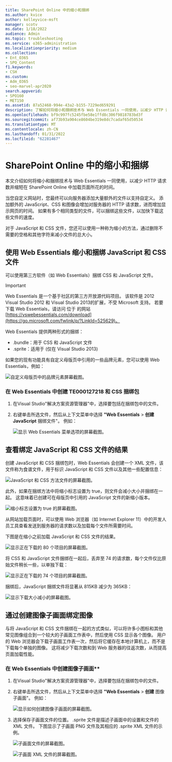 ```yaml
---
title: SharePoint Online 中的缩小和捆绑
ms.author: kvice
author: kelleyvice-msft
manager: scotv
ms.date: 1/18/2022
audience: Admin
ms.topic: troubleshooting
ms.service: o365-administration
ms.localizationpriority: medium
ms.collection:
- Ent_O365
- SPO_Content
f1.keywords:
- CSH
ms.custom:
- Adm_O365
- seo-marvel-apr2020
search.appverid:
- SPO160
- MET150
ms.assetid: 87a52468-994e-43a2-b155-7229ed659291
description: 了解如何将缩小和捆绑技术与 Web Essentials 一同使用，以减少 HTTP 请求和在 SharePoint Online 中加载页面所花的时间。
ms.openlocfilehash: bf9c997fc5245fbe58e1ffd8c306f9818783bd3f
ms.sourcegitcommit: af73b93a904ce8604be319e8dc7cadaf65d50534
ms.translationtype: MT
ms.contentlocale: zh-CN
ms.lasthandoff: 01/31/2022
ms.locfileid: "62281467"
---
```

# <a name="minification-and-bundling-in-sharepoint-online"></a>SharePoint Online 中的缩小和捆绑

本文介绍如何将缩小和捆绑技术与 Web Essentials 一同使用，以减少 HTTP 请求数并缩短在 SharePoint Online 中加载页面所花的时间。
  
当您自定义网站时，您最终可以向服务器添加大量额外的文件以支持自定义。 添加额外的 JavaScript、CSS 和图像会增加对服务器的 HTTP 请求数，进而增加显示网页的时间。 如果有多个相同类型的文件，可以捆绑这些文件，以加快下载这些文件的速度。
  
对于 JavaScript 和 CSS 文件，您还可以使用一种称为缩小的方法，通过删除不需要的空格和其他字符来减小文件的总大小。
  
## <a name="minification-and-bundling-javascript-and-css-files-with-web-essentials"></a>使用 Web Essentials 缩小和捆绑 JavaScript 和 CSS 文件

可以使用第三方软件（如 Web Essentials）捆绑 CSS 和 JavaScript 文件。
  
> [!IMPORTANT]
> Web Essentials 是一个基于社区的第三方开放源代码项目。 该软件是 2012 Visual Studio 2012 和 Visual Studio 2013的扩展，不受 Microsoft 支持。 若要下载 Web Essentials，请访问 位于 的网站 [https://vswebessentials.com/download](https://go.microsoft.com/fwlink/p/?LinkId=525629)。
  
Web Essentials 提供两种形式的捆绑：
  
- .bundle：用于 CSS 和 JavaScript 文件
- .sprite：适用于 (仅在 Visual Studio 2013) 

如果您的现有功能具有自定义母版页中引用的一些品牌元素，您可以使用 Web Essentials，例如：
  
![自定义母版页中的品牌元素屏幕截图。](../media/3a6eba36-973d-482b-8556-a9394b8ba19f.png)
  
### <a name="to-create-a-te000127218-and-css-bundle-in-web-essentials"></a>在 Web Essentials 中创建 TE000127218 和 CSS 捆绑包
  
1. 在Visual Studio"解决方案资源管理器"中，选择要包括在捆绑包中的文件。
2. 右键单击所选文件，然后从上下文菜单中选择 **"Web Essentials** \> **创建 JavaScript** 捆绑文件"。 例如：

    ![显示 Web Essentials 菜单选项的屏幕截图。](../media/41aac84c-4538-4f78-b454-46e651f868a3.png)
  
## <a name="viewing-the-results-of-bundling-javascript-and-css-files"></a>查看绑定 JavaScript 和 CSS 文件的结果

创建 JavaScript 和 CSS 捆绑包时，Web Essentials 会创建一个 XML 文件，该文件称为食谱文件，用于标识 JavaScript 和 CSS 文件以及其他一些配置信息：
  
![JavaScript 和 CSS 方法文件的屏幕截图。](../media/7ba891f8-52d8-467b-a0f6-b062dd1137a4.png)
  
此外，如果在捆绑方法中将缩小标志设置为 true，则文件会减小大小并捆绑在一起。 这意味着已创建可在母版页中引用的 JavaScript 文件的新缩小版本。
  
![缩小标志设置为 true 的屏幕截图。](../media/50523af2-6412-4117-ac3d-5bd26f6d562e.png)
  
从网站加载页面时，可以使用 Web 浏览器（如 Internet Explorer 11）中的开发人员工具查看发送到服务器的请求数以及加载每个文件所需要时间。
  
下图是在缩小之前加载 JavaScript 和 CSS 文件的结果。
  
![显示正在下载的 80 个项目的屏幕截图。](../media/e2df3912-1923-46e6-8cf2-3015a31554e1.png)
  
将 CSS 和 JavaScript 文件捆绑在一起后，丢弃至 74 的请求数，每个文件仅比原始文件稍长一些，以单独下载：
  
![显示正在下载的 74 个项目的屏幕截图。](../media/686c4387-70e8-4a74-9d45-059f33a91184.png)
  
捆绑后，JavaScript 捆绑文件将显著从 815KB 减少为 365KB：
  
![显示下载大小减小的屏幕截图。](../media/5e7dbd98-faff-4f68-b320-108fb252e395.png)
  
## <a name="bundling-images-by-creating-an-image-sprite"></a>通过创建图像子画面绑定图像

与将 JavaScript 和 CSS 文件捆绑在一起的方式类似，可以将许多小图标和其他常见图像组合到一个较大的子画面工作表中，然后使用 CSS 显示各个图像。 用户的 Web 浏览器会下载子画面工作表一次，然后将它缓存在本地计算机上，而不是下载每个单独的图像。 这将减少下载次数和到 Web 服务器的往返次数，从而提高页面加载性能。
  
### <a name="to-create-an-image-sprite-in-web-essentials"></a>在 Web Essentials 中创建图像子画面**
  
1. 在Visual Studio"解决方案资源管理器"中，选择要包括在捆绑包中的文件。
2. 右键单击所选文件，然后从上下文菜单中选择 **"Web Essentials** \> **创建** 图像子画面"。 例如：

    ![显示如何创建图像子画面的屏幕截图。](../media/de0fe741-4ef7-4e3b-bafa-ef9f4822dac6.png)
  
3. 选择保存子画面文件的位置。 .sprite 文件是描述子画面中的设置和文件的 XML 文件。 下图显示了子画面 PNG 文件及其相应的 .sprite XML 文件的示例。

    ![子画面文件的屏幕截图。](../media/0876bb2a-d1b9-4169-8e95-9c290d628d90.png)
  
    ![子画面 XML 文件的屏幕截图。](../media/d1f94776-280d-4d56-abb5-384f145d9989.png)
